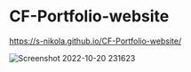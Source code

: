 # CF-Portfolio-website
https://s-nikola.github.io/CF-Portfolio-website/

![Screenshot 2022-10-20 231623](https://user-images.githubusercontent.com/114912398/197059975-12a41a0f-5f1a-48a6-87ce-63dc802b7ce8.jpg)
